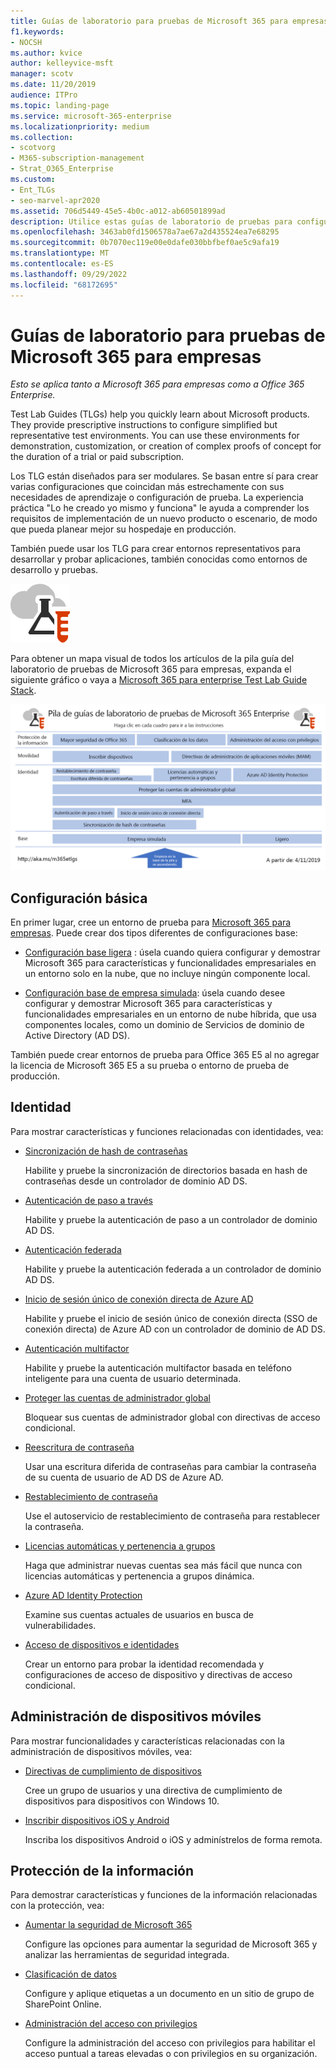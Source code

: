 ```yaml
---
title: Guías de laboratorio para pruebas de Microsoft 365 para empresas
f1.keywords:
- NOCSH
ms.author: kvice
author: kelleyvice-msft
manager: scotv
ms.date: 11/20/2019
audience: ITPro
ms.topic: landing-page
ms.service: microsoft-365-enterprise
ms.localizationpriority: medium
ms.collection:
- scotvorg
- M365-subscription-management
- Strat_O365_Enterprise
ms.custom:
- Ent_TLGs
- seo-marvel-apr2020
ms.assetid: 706d5449-45e5-4b0c-a012-ab60501899ad
description: Utilice estas guías de laboratorio de pruebas para configurar una demostración, prueba de concepto o entornos de desarrollo/prueba en Microsoft 365 para empresas.
ms.openlocfilehash: 3463ab0fd1506578a7ae67a2d435524ea7e68295
ms.sourcegitcommit: 0b7070ec119e00e0dafe030bbfbef0ae5c9afa19
ms.translationtype: MT
ms.contentlocale: es-ES
ms.lasthandoff: 09/29/2022
ms.locfileid: "68172695"
---
```

# <a name="microsoft-365-for-enterprise-test-lab-guides"></a>Guías de laboratorio para pruebas de Microsoft 365 para empresas

*Esto se aplica tanto a Microsoft 365 para empresas como a Office 365 Enterprise.*

Test Lab Guides (TLGs) help you quickly learn about Microsoft products. They provide prescriptive instructions to configure simplified but representative test environments. You can use these environments for demonstration, customization, or creation of complex proofs of concept for the duration of a trial or paid subscription.

Los TLG están diseñados para ser modulares. Se basan entre sí para crear varias configuraciones que coincidan más estrechamente con sus necesidades de aprendizaje o configuración de prueba. La experiencia práctica "Lo he creado yo mismo y funciona" le ayuda a comprender los requisitos de implementación de un nuevo producto o escenario, de modo que pueda planear mejor su hospedaje en producción.

También puede usar los TLG para crear entornos representativos para desarrollar y probar aplicaciones, también conocidas como entornos de desarrollo y pruebas.
  
![Guías de laboratorio de prueba para la nube de Microsoft.](../media/m365-enterprise-test-lab-guides/cloud-tlg-icon.png)

Para obtener un mapa visual de todos los artículos de la pila guía del laboratorio de pruebas de Microsoft 365 para empresas, expanda el siguiente gráfico o vaya a [Microsoft 365 para enterprise Test Lab Guide Stack](../downloads/Microsoft365EnterpriseTLGStack.pdf).

[![Pila de la Guía del laboratorio de pruebas de Microsoft 365 para empresas.](../media/m365-enterprise-test-lab-guides/microsoft-365-enterprise-tlg-stack.png)](../downloads/Microsoft365EnterpriseTLGStack.pdf)

## <a name="base-configuration"></a>Configuración básica

En primer lugar, cree un entorno de prueba para [Microsoft 365 para empresas](/microsoft-365-enterprise/). Puede crear dos tipos diferentes de configuraciones base:

- [Configuración base ligera](lightweight-base-configuration-microsoft-365-enterprise.md) : úsela cuando quiera configurar y demostrar Microsoft 365 para características y funcionalidades empresariales en un entorno solo en la nube, que no incluye ningún componente local.

- [Configuración base de empresa simulada](simulated-ent-base-configuration-microsoft-365-enterprise.md): úsela cuando desee configurar y demostrar Microsoft 365 para características y funcionalidades empresariales en un entorno de nube híbrida, que usa componentes locales, como un dominio de Servicios de dominio de Active Directory (AD DS).

También puede crear entornos de prueba para Office 365 E5 al no agregar la licencia de Microsoft 365 E5 a su prueba o entorno de prueba de producción.
    
## <a name="identity"></a>Identidad

Para mostrar características y funciones relacionadas con identidades, vea:

- [Sincronización de hash de contraseñas](password-hash-sync-m365-ent-test-environment.md)
  
   Habilite y pruebe la sincronización de directorios basada en hash de contraseñas desde un controlador de dominio AD DS.

- [Autenticación de paso a través](pass-through-auth-m365-ent-test-environment.md)
  
   Habilite y pruebe la autenticación de paso a un controlador de dominio AD DS.

- [Autenticación federada](federated-identity-for-your-microsoft-365-dev-test-environment.md)
  
   Habilite y pruebe la autenticación federada a un controlador de dominio AD DS.

- [Inicio de sesión único de conexión directa de Azure AD](single-sign-on-m365-ent-test-environment.md)
  
   Habilite y pruebe el inicio de sesión único de conexión directa (SSO de conexión directa) de Azure AD con un controlador de dominio de AD DS.

- [Autenticación multifactor](multi-factor-authentication-microsoft-365-test-environment.md)
  
   Habilite y pruebe la autenticación multifactor basada en teléfono inteligente para una cuenta de usuario determinada.

- [Proteger las cuentas de administrador global](protect-global-administrator-accounts-microsoft-365-test-environment.md)

   Bloquear sus cuentas de administrador global con directivas de acceso condicional.

- [Reescritura de contraseña](password-writeback-m365-ent-test-environment.md)

   Usar una escritura diferida de contraseñas para cambiar la contraseña de su cuenta de usuario de AD DS de Azure AD.

- [Restablecimiento de contraseña](password-reset-m365-ent-test-environment.md)

   Use el autoservicio de restablecimiento de contraseña para restablecer la contraseña.

- [Licencias automáticas y pertenencia a grupos](automate-licenses-group-membership-microsoft-365-test-environment.md)

   Haga que administrar nuevas cuentas sea más fácil que nunca con licencias automáticas y pertenencia a grupos dinámica.

- [Azure AD Identity Protection](azure-ad-identity-protection-microsoft-365-test-environment.md)

   Examine sus cuentas actuales de usuarios en busca de vulnerabilidades.

- [Acceso de dispositivos e identidades](identity-device-access-m365-test-environment.md)

   Crear un entorno para probar la identidad recomendada y configuraciones de acceso de dispositivo y directivas de acceso condicional.

## <a name="mobile-device-management"></a>Administración de dispositivos móviles

Para mostrar funcionalidades y características relacionadas con la administración de dispositivos móviles, vea:

- [Directivas de cumplimiento de dispositivos](mam-policies-for-your-microsoft-365-enterprise-dev-test-environment.md)
    
   Cree un grupo de usuarios y una directiva de cumplimiento de dispositivos para dispositivos con Windows 10.
    
- [Inscribir dispositivos iOS y Android](enroll-ios-and-android-devices-in-your-microsoft-enterprise-365-dev-test-environ.md)
   
   Inscriba los dispositivos Android o iOS y adminístrelos de forma remota.

## <a name="information-protection"></a>Protección de la información

Para demostrar características y funciones de la información relacionadas con la protección, vea:

- [Aumentar la seguridad de Microsoft 365](increased-o365-security-microsoft-365-enterprise-dev-test-environment.md)
    
   Configure las opciones para aumentar la seguridad de Microsoft 365 y analizar las herramientas de seguridad integrada.
  
- [Clasificación de datos](data-classification-microsoft-365-enterprise-dev-test-environment.md)
    
   Configure y aplique etiquetas a un documento en un sitio de grupo de SharePoint Online.
    
- [Administración del acceso con privilegios](privileged-access-microsoft-365-enterprise-dev-test-environment.md)
    
   Configure la administración del acceso con privilegios para habilitar el acceso puntual a tareas elevadas o con privilegios en su organización.